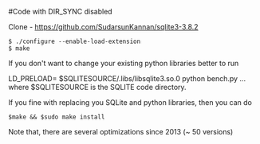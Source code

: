 #Code with DIR_SYNC disabled

Clone  -  https://github.com/SudarsunKannan/sqlite3-3.8.2

    $ ./configure --enable-load-extension 
    $ make

If you don't want to change your existing python libraries better to run 

LD_PRELOAD= $SQLITESOURCE/.libs/libsqlite3.so.0  python bench.py ...
where  $SQLITESOURCE is the SQLITE code directory.


If you fine with replacing you SQLite and python libraries, then you can do 

    $make && $sudo make install


Note that, there are several optimizations since 2013 (~ 50 versions)
